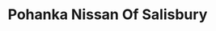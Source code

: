 ---
title: "Pohanka Nissan Of Salisbury"
url: /salisbury/pohanka-nissan-of-salisbury/
shop: Autohaus
---